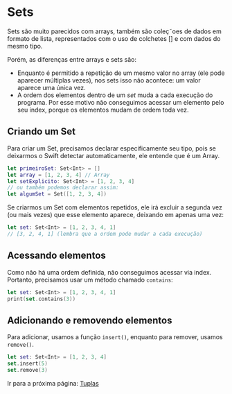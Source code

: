 # Sets

Sets são muito parecidos com arrays, também são coleç˜oes de dados em formato de lista, representados com o uso de colchetes [] e com dados do mesmo tipo.

Porém, as diferenças entre arrays e sets são:
- Enquanto é permitido a repetição de um mesmo valor no array (ele pode aparecer múltiplas vezes), nos sets isso não acontece: um valor aparece uma única vez. 
- A ordem dos elementos dentro de um *set* muda a cada execução do programa. Por esse motivo não conseguimos acessar um elemento pelo seu index, porque os elementos mudam de ordem toda vez.

## Criando um Set

Para criar um Set, precisamos declarar especificamente seu tipo, pois se deixarmos o Swift detectar automaticamente, ele entende que é um Array.

```swift
let primeiroSet: Set<Int> = []
let array = [1, 2, 3, 4] // Array
let setExplicito: Set<Int> = [1, 2, 3, 4]
// ou também podemos declarar assim:
let algumSet = Set([1, 2, 3, 4])
```

Se criarmos um Set com elementos repetidos, ele irá excluir a segunda vez (ou mais vezes) que esse elemento aparece, deixando em apenas uma vez:

```swift
let set: Set<Int> = [1, 2, 3, 4, 1]
// [3, 2, 4, 1] (lembra que a ordem pode mudar a cada execução)
```

## Acessando elementos

Como não há uma ordem definida, não conseguimos acessar via index. Portanto, precisamos usar um método chamado `contains`:

```swift
let set: Set<Int> = [1, 2, 3, 4, 1]
print(set.contains(3))
```

## Adicionando e removendo elementos

Para adicionar, usamos a função `insert()`, enquanto para remover, usamos `remove()`.

```swift
let set: Set<Int> = [1, 2, 3, 4]
set.insert(5)
set.remove(3)
```

Ir para a próxima página: [Tuplas](10-tuplas.md)